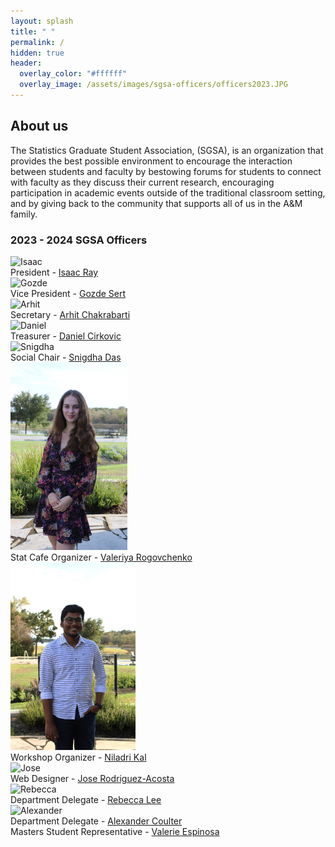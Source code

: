 ```yaml
---
layout: splash
title: " "
permalink: /
hidden: true
header:
  overlay_color: "#ffffff"
  overlay_image: /assets/images/sgsa-officers/officers2023.JPG
---
```


## About us

The Statistics Graduate Student Association, (SGSA), is an organization that provides the best possible environment to encourage the interaction between students and faculty by bestowing forums for students to connect with faculty as they discuss their current research, encouraging participation in academic events outside of the traditional classroom setting, and by giving back to the community that supports all of us in the A&M family.

### 2023 - 2024 SGSA Officers

<img src="assets/images/sgsa-officers/individual_officers_2023/isaac_portrait.JPG" alt="Isaac" height="300"/> <br>
​President - [Isaac Ray](mailto:null@stat.tamu.edu) <br>
<img src="assets/images/sgsa-officers/individual_officers_2023/gozde_portrait.JPG" alt="Gozde" height="300"/> <br>
Vice President - [Gozde Sert](mailto:gozdesert@stat.tamu.edu) <br>
<img src="assets/images/sgsa-officers/individual_officers_2023/arhit_portrait.JPG" alt="Arhit" height="300"/> <br>
Secretary - [Arhit Chakrabarti](mailto:arhit.chakrabarti@stat.tamu.edu) <br>
<img src="assets/images/sgsa-officers/individual_officers_2023/daniel_portrait.JPG" alt="Daniel" height="300"/> <br>
Treasurer - [Daniel Cirkovic](mailto:cirkovd@stat.tamu.edu) <br>
<img src="assets/images/sgsa-officers/individual_officers_2023/snigdha_portrait.JPG" alt="Snigdha" height="300"/> <br>
Social Chair - [Snigdha Das](mailto:snigdha@stat.tamu.edu) <br>
<img src="assets/images/sgsa-officers/individual_officers_2023/Valeriya_portrait.JPG" alt="Valeriya" height="300"/> <br>
Stat Cafe Organizer - [Valeriya Rogovchenko](mailto:varogovchenko@tamu.edu) <br>
<img src="assets/images/sgsa-officers/individual_officers_2023/niladri_portrait.JPG" alt="Niladri" height="300"/> <br>
Workshop Organizer - [Niladri Kal](mailto:niladrik@tamu.edu) <br>
<img src="assets/images/sgsa-officers/individual_officers_2023/jose_portrait.JPG" alt="Jose" height="300"/> <br>
Web Designer - [Jose Rodriguez-Acosta](mailto:jeroda7105@tamu.edu) <br>
<img src="assets/images/sgsa-officers/individual_officers_2023/rebecca_portrait.JPG" alt="Rebecca" height="300"/> <br>
Department Delegate - [Rebecca Lee](mailto:llrebecca21@stat.tamu.edu) <br>
<img src="assets/images/sgsa-officers/individual_officers_2023/alexander_portrait.JPG" alt="Alexander" height="300"/> <br>
Department Delegate - [Alexander Coulter](mailto:coultera@stat.tamu.edu) <br>
Masters Student Representative - [Valerie Espinosa](mailto:vne@tamu.edu) <br>
